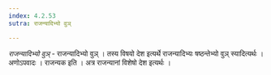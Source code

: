 ```yaml
---
index: 4.2.53
sutra: राजन्यादिभ्यो वुञ्

---
```

_राजन्यादिभ्यो वुञ्_ - राजन्यादिभ्यो वुञ् । तस्य विषयो देश इत्यर्थे राजन्यादिभ्यः षष्ठन्तेभ्यो वुञ् स्यादित्यर्थः । अणोऽपवादः । राजन्यक इति । अत्र राजन्यानां विशेषो देश इत्यर्थः ।